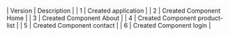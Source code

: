 | Version | Description |
| 1 | Created application |
| 2 | Created Component Home |
| 3 | Created Component About |
| 4 | Created Component product-list |
| 5 | Created Component contact |
| 6 | Created Component login |
